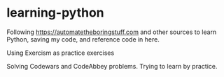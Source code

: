 # learning-python
Following https://automatetheboringstuff.com and other sources to learn Python, saving my code, and reference code in here.

Using Exercism as practice exercises

Solving Codewars and CodeAbbey problems. Trying to learn by practice.